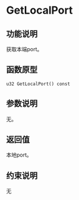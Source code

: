 # GetLocalPort<a name="ZH-CN_TOPIC_0000002031186529"></a>

## 功能说明<a name="zh-cn_topic_0000001929459158_section2642mcpsimp"></a>

获取本端port。

## 函数原型<a name="zh-cn_topic_0000001929459158_section2639mcpsimp"></a>

```
u32 GetLocalPort() const
```

## 参数说明<a name="zh-cn_topic_0000001929459158_section2645mcpsimp"></a>

无。

## 返回值<a name="zh-cn_topic_0000001929459158_section2648mcpsimp"></a>

本地port。

## 约束说明<a name="zh-cn_topic_0000001929459158_section2651mcpsimp"></a>

无

